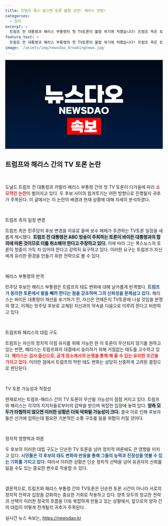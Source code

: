 ```yaml
---
title: 트럼프 폭스 없으면 토론 불참 선언! 해리스 반발!
categories:
  - 정치
excerpt: >
  트럼프 전 대통령과 해리스 부통령의 첫 TV토론이 불발 위기에 처했습니다! 트럼프 측은 토론 주관사를 변경하겠다고 주장하며 논란을 일으키고, 해리스는 그를 비판합니다. 두 후보 간의 긴장감이 고조되는 가운데, 토론 성사 여부가 주목받고 있습니다.
feature_text: >
  트럼프 전 대통령과 해리스 부통령의 첫 TV토론이 불발 위기에 처했습니다! 트럼프 측은 토론 주관사를 변경하겠다고 주장하며 논란을 일으키고, 해리스는 그를 비판합니다. 두 후보 간의 긴장감이 고조되는 가운데, 토론 성사 여부가 주목받고 있습니다.
image: '/assets/img/newsdao_breakingnews.jpg'
---
```


<p><img src="/assets/img/newsdao_breakingnews.jpg" alt="implanttips 속보" /></p>

<h2 data-ke-size="size26">트럼프와 해리스 간의 TV 토론 논란</h2>

<p data-ke-size="size16">&nbsp;</p>

<p>도널드 트럼프 전 대통령과 카멀라 해리스 부통령 간의 첫 TV 토론이 다가옴에 따라 <b><span style="color: #ee2323;">소모적인 논란</span></b>이 벌어지고 있다. 두 후보 사이의 힘겨루기는 어떤 방향으로 진행될지 귀추가 주목된다. 이 글에서는 이 논란의 배경과 현재 상황에 대해 자세히 분석하겠다.</p>

<p data-ke-size="size16">&nbsp;</p>

<p>트럼프 측의 일정 변경</p>

<p>트럼프 측은 민주당의 후보 변경을 이유로 들며 보수 매체가 주관하는 TV토론 일정을 새롭게 제시했다. <b><span style="background-color: #21538527;">트럼프 전 대통령은 ABC 방송이 주최하는 토론이 바이든 대통령과의 합의에 따른 것이므로 이를 취소해야 한다고 주장하고 있다.</span></b> 이에 따라 그는 폭스뉴스의 토론이 청중이 가득 차 있어야 한다고 강력히 요구하고 있다. 이러한 요구는 트럼프가 자신에게 유리한 환경을 만들기 위한 전략으로 볼 수 있다.</p>

<p data-ke-size="size16">&nbsp;</p>

<p>해리스 부통령의 반격</p>

<p>민주당 후보인 해리스 부통령은 트럼프의 태도 변화에 대해 날카롭게 반격했다. <b><span style="color: #1a5490;">트럼프가 동의한 토론에서 발을 빼려 한다는 점을 강조하며 그의 신뢰성을 문제삼고 있다.</span></b> 해리스는 바이든 대통령이 재선을 포기하기 전, 자신은 언제든지 TV토론에 나설 것임을 분명히 했고, 이제는 민주당 후보로 교체된 자신과의 약속을 다음으로 미루려 한다고 비판하고 있다.</p>

<p data-ke-size="size16">&nbsp;</p>

<p>트럼프와 해리스의 대립 구도</p>

<p>트럼프는 자신의 정치적 이점 유지를 위해 가능한 한 이 토론이 무산되지 않기를 원하고 있는 반면, 해리스는 트럼프와의 대결에서 승리하기 위해 거침없는 태도를 고수하고 있다. <b><span style="color: #ee2323;">해리스는 검사 출신으로, 공개 장소에서의 논쟁을 통해 해 올 수 있는 유리한 조건을 가지고 있다.</span></b> 이러한 점에서 트럼프의 막판 태도 변화는 상당히 신중하게 고려된 결정으로 판단된다.</p>

<p data-ke-size="size16">&nbsp;</p>

<p>TV 토론 가능성과 적정성</p>

<p>현재로서는 트럼프-해리스 간의 TV 토론이 무산될 가능성이 점점 커지고 있다. 트럼프와 해리스는 각각의 지지자들로부터의 압박을 받으며 복잡한 입장에 놓여 있다. <b><span style="background-color: #21538527;">양측 모두가 타협하지 않으면 이러한 상황은 더욱 악화될 가능성이 크다.</span></b> 결국 이로 인해 후보자들은 선거에 임하는데 필요한 기본적인 소통 구조를 잃을 위험이 커질 것이다.</p>

<p data-ke-size="size16">&nbsp;</p>

<p>정치적 영향력과 여론</p>

<p>두 후보의 이러한 대립 구도는 단순한 TV 토론을 넘어 정치적 여론에도 큰 영향을 미치고 있다. <b><span style="color: #1a5490;">시민들은 각 후보의 태도 변화와 반응을 통해 그들의 능력과 진정성을 엿볼 수 있는 기회를 가지고 있다.</span></b> 따라서 이러한 상황은 단순 정치적 선택을 넘어 유권자의 신뢰를 잃을 수도 있는 중요한 변수로 작용할 수 있다.</p>

<p data-ke-size="size16">&nbsp;</p>

<p>결론적으로, 트럼프와 해리스 부통령 간의 TV토론은 단순한 토론 시간이 아니라 서로의 정치적 전략과 입장을 강화하는 중요한 기회로 작용하고 있다. 양측 모두의 정교한 전략과 선택이 이러한 정국의 흐름을 더욱 복잡하게 만들고 있는 상황에서, 앞으로의 양자 간의 대립이 어떻게 전개될지 귀추가 주목된다. </p>
실시간 뉴스 속보는, <a href="https://newsdao.kr" rel="dofollow">https://newsdao.kr</a>


